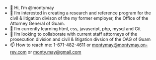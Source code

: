 - 👋 Hi, I’m @montymay
- 👀 I’m interested in creating a research and reference program for the civil & litigation divison of the my former employer, the Office of the Attorney General of Guam.
- 🌱 I’m currently learning html, css, javascript, php, mysql and Git
- 💞️ I’m looking to collaborate with current staff atttorneys of the prosecution division and civil & litigation divsion of the OAG of Guam
- 📫 How to reach me:  1-671-482-4611 or montymay@montymay.on-rev.com or monty.may@gmail.com

<!---
montymay/montymay is a ✨ special ✨ repository because its `README.md` (this file) appears on your GitHub profile.
You can click the Preview link to take a look at your changes.
--->
